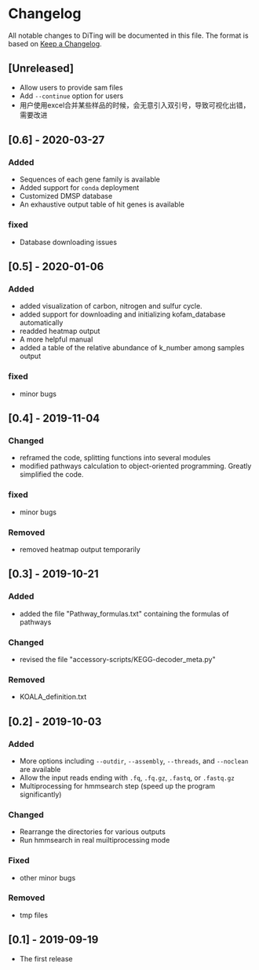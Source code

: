 # Changelog
All notable changes to DiTing will be documented in this file.
The format is based on [Keep a Changelog](https://keepachangelog.com/en/1.0.0/).

## [Unreleased]

- Allow users to provide sam files
- Add `--continue` option for users
- 用户使用excel合并某些样品的时候，会无意引入双引号，导致可视化出错，需要改进

## [0.6] - 2020-03-27

### Added
- Sequences of each gene family is available
- Added support for `conda` deployment
- Customized DMSP database
- An exhaustive output table of hit genes is available
### fixed
- Database downloading issues

## [0.5] - 2020-01-06

### Added
- added visualization of carbon, nitrogen and sulfur cycle.
- added support for downloading and initializing kofam_database automatically
- readded heatmap output
- A more helpful manual
- added a table of the relative abundance of k_number among samples output 

### fixed
- minor bugs

## [0.4] - 2019-11-04

### Changed
- reframed the code, splitting functions into several modules
- modified pathways calculation to object-oriented programming. Greatly simplified the code.

### fixed
- minor bugs

### Removed
- removed heatmap output temporarily

## [0.3] - 2019-10-21

### Added

- added the file "Pathway_formulas.txt" containing the formulas of pathways

### Changed

- revised the file "accessory-scripts/KEGG-decoder_meta.py"

### Removed

- KOALA_definition.txt

## [0.2] - 2019-10-03

### Added

- More options including `--outdir`, `--assembly`, `--threads`, and `--noclean` are available
- Allow the input reads ending with `.fq`, `.fq.gz`, `.fastq`, or `.fastq.gz`
- Multiprocessing for hmmsearch step (speed up the program significantly)

### Changed

- Rearrange the directories for various outputs
- Run hmmsearch in real muiltiprocessing mode

### Fixed
- other minor bugs

### Removed

- tmp files

## [0.1] - 2019-09-19

- The first release

